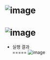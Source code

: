 ![image](https://github.com/JEONGSEJIN/DataStructure/assets/41496585/b71efdea-9fac-452d-b1fd-801b9946b34c)
=====
![image](https://github.com/JEONGSEJIN/DataStructure/assets/41496585/12dc2eac-88dd-483f-bfd2-0a47a8daa056)
=====
- 실행 결과  
=====
![image](https://github.com/JEONGSEJIN/DataStructure/assets/41496585/2527ac52-8c48-48ba-8d19-0bb9fe5f8b95)
